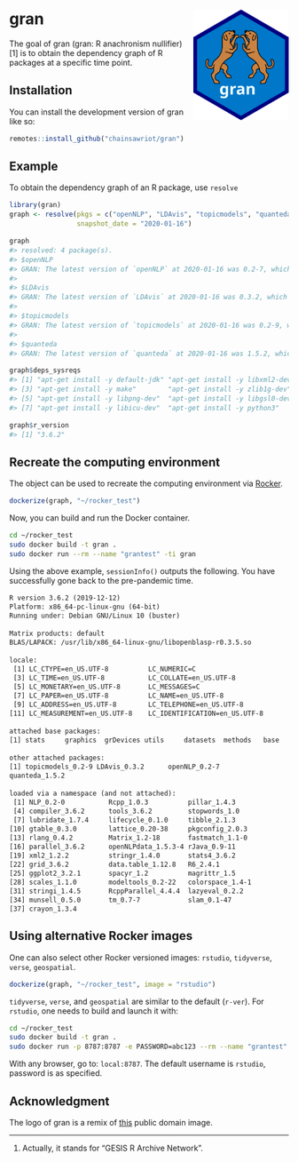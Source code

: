 
<!-- README.md is generated from README.Rmd. Please edit that file -->

# gran <img src="man/figures/gran_logo.svg" align="right" height="200" />

<!-- badges: start -->

<!-- badges: end -->

The goal of gran (gran: R anachronism nullifier) \[1\] is to obtain the
dependency graph of R packages at a specific time point.

## Installation

You can install the development version of gran like so:

``` r
remotes::install_github("chainsawriot/gran")
```

## Example

To obtain the dependency graph of an R package, use `resolve`

``` r
library(gran)
graph <- resolve(pkgs = c("openNLP", "LDAvis", "topicmodels", "quanteda"),
                 snapshot_date = "2020-01-16")
```

``` r
graph
#> resolved: 4 package(s).
#> $openNLP
#> GRAN: The latest version of `openNLP` at 2020-01-16 was 0.2-7, which has 3 unique dependencies (2 with no dependencies.)
#> 
#> $LDAvis
#> GRAN: The latest version of `LDAvis` at 2020-01-16 was 0.3.2, which has 2 unique dependencies (2 with no dependencies.)
#> 
#> $topicmodels
#> GRAN: The latest version of `topicmodels` at 2020-01-16 was 0.2-9, which has 7 unique dependencies (5 with no dependencies.)
#> 
#> $quanteda
#> GRAN: The latest version of `quanteda` at 2020-01-16 was 1.5.2, which has 64 unique dependencies (34 with no dependencies.)
```

``` r
graph$deps_sysreqs
#> [1] "apt-get install -y default-jdk" "apt-get install -y libxml2-dev"
#> [3] "apt-get install -y make"        "apt-get install -y zlib1g-dev" 
#> [5] "apt-get install -y libpng-dev"  "apt-get install -y libgsl0-dev"
#> [7] "apt-get install -y libicu-dev"  "apt-get install -y python3"
```

``` r
graph$r_version
#> [1] "3.6.2"
```

## Recreate the computing environment

The object can be used to recreate the computing environment via
[Rocker](https://github.com/rocker-org/rocker).

``` r
dockerize(graph, "~/rocker_test")
```

Now, you can build and run the Docker container.

``` bash
cd ~/rocker_test
sudo docker build -t gran .
sudo docker run --rm --name "grantest" -ti gran
```

Using the above example, `sessionInfo()` outputs the following. You have
successfully gone back to the pre-pandemic time.

``` 
R version 3.6.2 (2019-12-12)
Platform: x86_64-pc-linux-gnu (64-bit)
Running under: Debian GNU/Linux 10 (buster)

Matrix products: default
BLAS/LAPACK: /usr/lib/x86_64-linux-gnu/libopenblasp-r0.3.5.so

locale:
 [1] LC_CTYPE=en_US.UTF-8          LC_NUMERIC=C                 
 [3] LC_TIME=en_US.UTF-8           LC_COLLATE=en_US.UTF-8       
 [5] LC_MONETARY=en_US.UTF-8       LC_MESSAGES=C                
 [7] LC_PAPER=en_US.UTF-8          LC_NAME=en_US.UTF-8          
 [9] LC_ADDRESS=en_US.UTF-8        LC_TELEPHONE=en_US.UTF-8     
[11] LC_MEASUREMENT=en_US.UTF-8    LC_IDENTIFICATION=en_US.UTF-8

attached base packages:
[1] stats     graphics  grDevices utils     datasets  methods   base     

other attached packages:
[1] topicmodels_0.2-9 LDAvis_0.3.2      openNLP_0.2-7     quanteda_1.5.2   

loaded via a namespace (and not attached):
 [1] NLP_0.2-0           Rcpp_1.0.3          pillar_1.4.3       
 [4] compiler_3.6.2      tools_3.6.2         stopwords_1.0      
 [7] lubridate_1.7.4     lifecycle_0.1.0     tibble_2.1.3       
[10] gtable_0.3.0        lattice_0.20-38     pkgconfig_2.0.3    
[13] rlang_0.4.2         Matrix_1.2-18       fastmatch_1.1-0    
[16] parallel_3.6.2      openNLPdata_1.5.3-4 rJava_0.9-11       
[19] xml2_1.2.2          stringr_1.4.0       stats4_3.6.2       
[22] grid_3.6.2          data.table_1.12.8   R6_2.4.1           
[25] ggplot2_3.2.1       spacyr_1.2          magrittr_1.5       
[28] scales_1.1.0        modeltools_0.2-22   colorspace_1.4-1   
[31] stringi_1.4.5       RcppParallel_4.4.4  lazyeval_0.2.2     
[34] munsell_0.5.0       tm_0.7-7            slam_0.1-47        
[37] crayon_1.3.4    
```

## Using alternative Rocker images

One can also select other Rocker versioned images: `rstudio`,
`tidyverse`, `verse`, `geospatial`.

``` r
dockerize(graph, "~/rocker_test", image = "rstudio")
```

`tidyverse`, `verse`, and `geospatial` are similar to the default
(`r-ver`). For `rstudio`, one needs to build and launch it with:

``` bash
cd ~/rocker_test
sudo docker build -t gran .
sudo docker run -p 8787:8787 -e PASSWORD=abc123 --rm --name "grantest" -ti gran
```

With any browser, go to: `local:8787`. The default username is
`rstudio`, password is as specified.

## Acknowledgment

The logo of gran is a remix of
[this](https://commons.wikimedia.org/wiki/File:Flag_of_the_Canary_Islands.svg)
public domain image.

-----

1.  Actually, it stands for “GESIS R Archive Network”.
